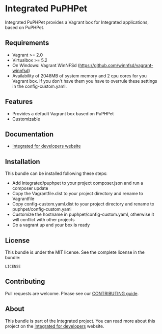 # Integrated PuPHPet #
Integrated PuPHPet provides a Vagrant box for Integrated applications, based on PuPHPet.

## Requirements ##
* Vagrant >= 2.0
* Virtualbox >= 5.2
* On Windows: Vagrant WinNFSd (https://github.com/winnfsd/vagrant-winnfsd)
* Availability of 2048MB of system memory and 2 cpu cores for you Vagrant box. If you don't have them you have to overrule these settings in the config-custom.yaml.

## Features ##
* Provides a default Vagrant box based on PuPHPet
* Customizable

## Documentation ##
* [Integrated for developers website](http://www.integratedfordevelopers.com "Integrated for developers website")

## Installation ##
This bundle can be installed following these steps:

* Add integrated/puphpet to your project composer.json and run a composer update
* Copy the Vagrantfile.dist to your project directory and rename to Vagrantfile
* Copy config-custom.yaml.dist to your project directory and rename to puphpet/config-custom.yaml
* Customize the hostname in puphpet/config-custom.yaml, otherwise it will conflict with other projects
* Do a vagrant up and your box is ready

## License ##
This bundle is under the MIT license. See the complete license in the bundle:

    LICENSE

## Contributing ##
Pull requests are welcome. Please see our [CONTRIBUTING guide](http://www.integratedfordevelopers.com/contributing "CONTRIBUTING guide").

## About ##
This bundle is part of the Integrated project. You can read more about this project on the
[Integrated for developers](http://www.integratedfordevelopers.com "Integrated for developers") website.